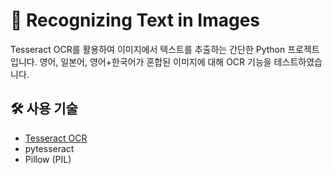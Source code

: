 # 🧾 Recognizing Text in Images

Tesseract OCR를 활용하여 이미지에서 텍스트를 추출하는 간단한 Python 프로젝트입니다.
영어, 일본어, 영어+한국어가 혼합된 이미지에 대해 OCR 기능을 테스트하였습니다.

## 🛠 사용 기술

- [Tesseract OCR](https://github.com/tesseract-ocr/tesseract)
- pytesseract
- Pillow (PIL)
